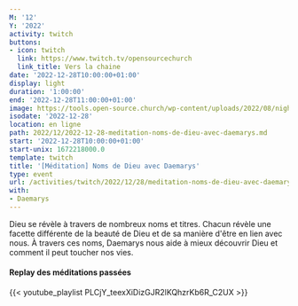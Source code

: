 ```yaml
---
M: '12'
Y: '2022'
activity: twitch
buttons:
- icon: twitch
  link: https://www.twitch.tv/opensourcechurch
  link_title: Vers la chaine
date: '2022-12-28T10:00:00+01:00'
display: light
duration: '1:00:00'
end: '2022-12-28T11:00:00+01:00'
image: https://tools.open-source.church/wp-content/uploads/2022/08/night-sky-osc-noms-de-dieu.jpg
isodate: '2022-12-28'
location: en ligne
path: 2022/12/2022-12-28-meditation-noms-de-dieu-avec-daemarys.md
start: '2022-12-28T10:00:00+01:00'
start-unix: 1672218000.0
template: twitch
title: '[Méditation] Noms de Dieu avec Daemarys'
type: event
url: /activities/twitch/2022/12/28/meditation-noms-de-dieu-avec-daemarys
with:
- Daemarys
---
```

Dieu se révèle à travers de nombreux noms et titres. Chacun révèle une facette différente de la beauté de Dieu et de sa manière d'être en lien avec nous. À travers ces noms, Daemarys nous aide à mieux découvrir Dieu et comment il peut toucher nos vies.


#### Replay des méditations passées

{{< youtube_playlist PLCjY_teexXiDizGJR2lKQhzrKb6R_C2UX >}}